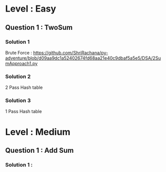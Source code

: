 # Level : Easy 
## Question 1 : TwoSum 
### Solution 1 
Brute Force : https://github.com/ShriRachana/py-adventure/blob/d09aa9dc1a52402674fd68aa21e40c9dbaf5a5e5/DSA/2SumApproach1.py
### Solution 2 
2 Pass Hash table 
### Solution 3 
1 Pass Hash table 

# Level : Medium
## Question 1 : Add Sum
### Solution 1 :
